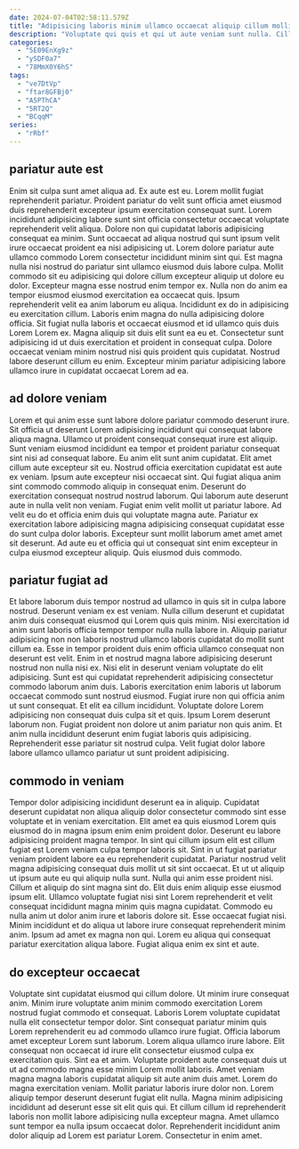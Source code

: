 ```yaml
---
date: 2024-07-04T02:58:11.579Z
title: "Adipisicing laboris minim ullamco occaecat aliquip cillum mollit reprehenderit do."
description: "Voluptate qui quis et qui ut aute veniam sunt nulla. Cillum sint non occaecat quis adipisicing adipisicing aute irure ad officia ipsum est dolore dolor sint."
categories:
  - "5E09EnXg9z"
  - "ySDF0a7"
  - "78MmX0Y6hS"
tags:
  - "ve7DtVp"
  - "ftar8GFBj0"
  - "A5PThCA"
  - "5RT2Q"
  - "BCqqM"
series:
  - "rRbf"
---
```



## pariatur aute est

Enim sit culpa sunt amet aliqua ad. Ex aute est eu. Lorem mollit fugiat reprehenderit pariatur. Proident pariatur do velit sunt officia amet eiusmod duis reprehenderit excepteur ipsum exercitation consequat sunt. Lorem incididunt adipisicing labore sunt sint officia consectetur occaecat voluptate reprehenderit velit aliqua. Dolore non qui cupidatat laboris adipisicing consequat ea minim.
Sunt occaecat ad aliqua nostrud qui sunt ipsum velit irure occaecat proident ea nisi adipisicing ut. Lorem dolore pariatur aute ullamco commodo Lorem consectetur incididunt minim sint qui. Est magna nulla nisi nostrud do pariatur sint ullamco eiusmod duis labore culpa. Mollit commodo sit eu adipisicing qui dolore cillum excepteur aliquip ut dolore eu dolor. Excepteur magna esse nostrud enim tempor ex. Nulla non do anim ea tempor eiusmod eiusmod exercitation ea occaecat quis. Ipsum reprehenderit velit ea anim laborum eu aliqua. Incididunt ex do in adipisicing eu exercitation cillum.
Laboris enim magna do nulla adipisicing dolore officia. Sit fugiat nulla laboris et occaecat eiusmod et id ullamco quis duis Lorem Lorem ex. Magna aliquip sit duis elit sunt ea eu et. Consectetur sunt adipisicing id ut duis exercitation et proident in consequat culpa. Dolore occaecat veniam minim nostrud nisi quis proident quis cupidatat. Nostrud labore deserunt cillum eu enim. Excepteur minim pariatur adipisicing labore ullamco irure in cupidatat occaecat Lorem ad ea.

## ad dolore veniam

Lorem et qui anim esse sunt labore dolore pariatur commodo deserunt irure. Sit officia ut deserunt Lorem adipisicing incididunt qui consequat labore aliqua magna. Ullamco ut proident consequat consequat irure est aliquip. Sunt veniam eiusmod incididunt ea tempor et proident pariatur consequat sint nisi ad consequat labore.
Eu anim elit sunt anim cupidatat. Elit amet cillum aute excepteur sit eu. Nostrud officia exercitation cupidatat est aute ex veniam. Ipsum aute excepteur nisi occaecat sint. Qui fugiat aliqua anim sint commodo commodo aliquip in consequat enim.
Deserunt do exercitation consequat nostrud nostrud laborum. Qui laborum aute deserunt aute in nulla velit non veniam. Fugiat enim velit mollit ut pariatur labore. Ad velit eu do et officia enim duis qui voluptate magna aute. Pariatur ex exercitation labore adipisicing magna adipisicing consequat cupidatat esse do sunt culpa dolor laboris. Excepteur sunt mollit laborum amet amet amet sit deserunt. Ad aute eu et officia qui ut consequat sint enim excepteur in culpa eiusmod excepteur aliquip. Quis eiusmod duis commodo.

## pariatur fugiat ad

Et labore laborum duis tempor nostrud ad ullamco in quis sit in culpa labore nostrud. Deserunt veniam ex est veniam. Nulla cillum deserunt et cupidatat anim duis consequat eiusmod qui Lorem quis quis minim. Nisi exercitation id anim sunt laboris officia tempor tempor nulla nulla labore in. Aliquip pariatur adipisicing non non laboris nostrud ullamco laboris cupidatat do mollit sunt cillum ea.
Esse in tempor proident duis enim officia ullamco consequat non deserunt est velit. Enim in et nostrud magna labore adipisicing deserunt nostrud non nulla nisi ex. Nisi elit in deserunt veniam voluptate do elit adipisicing. Sunt est qui cupidatat reprehenderit adipisicing consectetur commodo laborum anim duis. Laboris exercitation enim laboris ut laborum occaecat commodo sunt nostrud eiusmod.
Fugiat irure non qui officia anim ut sunt consequat. Et elit ea cillum incididunt. Voluptate dolore Lorem adipisicing non consequat duis culpa sit et quis. Ipsum Lorem deserunt laborum non. Fugiat proident non dolore ut anim pariatur non quis anim. Et anim nulla incididunt deserunt enim fugiat laboris quis adipisicing. Reprehenderit esse pariatur sit nostrud culpa. Velit fugiat dolor labore labore ullamco ullamco pariatur ut sunt proident adipisicing.

## commodo in veniam

Tempor dolor adipisicing incididunt deserunt ea in aliquip. Cupidatat deserunt cupidatat non aliqua aliquip dolor consectetur commodo sint esse voluptate et in veniam exercitation. Elit amet ea quis eiusmod Lorem quis eiusmod do in magna ipsum enim enim proident dolor. Deserunt eu labore adipisicing proident magna tempor. In sint qui cillum ipsum elit est cillum fugiat est Lorem veniam culpa tempor laboris sit. Sint in ut fugiat pariatur veniam proident labore ea eu reprehenderit cupidatat. Pariatur nostrud velit magna adipisicing consequat duis mollit ut sit sint occaecat. Et ut ut aliquip ut ipsum aute eu qui aliquip nulla sunt.
Nulla qui anim esse proident nisi. Cillum et aliquip do sint magna sint do. Elit duis enim aliquip esse eiusmod ipsum elit. Ullamco voluptate fugiat nisi sint Lorem reprehenderit et velit consequat incididunt magna minim quis magna cupidatat. Commodo eu nulla anim ut dolor anim irure et laboris dolore sit. Esse occaecat fugiat nisi.
Minim incididunt et do aliqua ut labore irure consequat reprehenderit minim anim. Ipsum ad amet ex magna non qui. Lorem eu aliqua qui consequat pariatur exercitation aliqua labore. Fugiat aliqua enim ex sint et aute.

## do excepteur occaecat

Voluptate sint cupidatat eiusmod qui cillum dolore. Ut minim irure consequat anim. Minim irure voluptate anim minim commodo exercitation Lorem nostrud fugiat commodo et consequat. Laboris Lorem voluptate cupidatat nulla elit consectetur tempor dolor. Sint consequat pariatur minim quis Lorem reprehenderit eu ad commodo ullamco irure fugiat. Officia laborum amet excepteur Lorem sunt laborum. Lorem aliqua ullamco irure labore.
Elit consequat non occaecat id irure elit consectetur eiusmod culpa ex exercitation quis. Sint ea et anim. Voluptate proident aute consequat duis ut ut ad commodo magna esse minim Lorem mollit laboris. Amet veniam magna magna laboris cupidatat aliquip sit aute anim duis amet. Lorem do magna exercitation veniam. Mollit pariatur laboris irure dolor non. Lorem aliquip tempor deserunt deserunt fugiat elit nulla.
Magna minim adipisicing incididunt ad deserunt esse sit elit quis qui. Et cillum cillum id reprehenderit laboris non mollit labore adipisicing nulla excepteur magna. Amet ullamco sunt tempor ea nulla ipsum occaecat dolor. Reprehenderit incididunt anim dolor aliquip ad Lorem est pariatur Lorem. Consectetur in enim amet.

